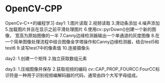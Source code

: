 # OpenCV-CPP
OpenCv-C++的编程学习
day1:
    1.图片读取
    2.视频读取
    3.滑动条添加
    4.噪声添加
    5.加载图片并且在显示之前平滑处理图片
    6.使用cv::pyrDown()创建一个新的图像， 宽高为原始图像的一半
    7.Canny边缘检测器输出一个单通道的灰度图像
    8.在一个简单图像处理流程中结合图像金字塔操作和Canny边缘检测器，结合test5和test6
    9.读写test7中的像素值
    10.连接摄像头
    
day2:
    1.创建一个矩阵
    2.独立获取数组元素
    
day3:
    1.压缩图像并保存
    2.获取视频的编码     cv::CAP_PROP_FOURCC:FourCC标识符是一种用于识别视频编解码器的代码，通常由四个大写字母组成。
